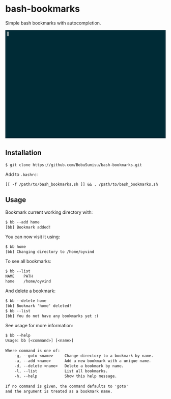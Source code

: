 # bash-bookmarks

Simple bash bookmarks with autocompletion.

![bb](bb.gif)

## Installation

    $ git clone https://github.com/BobuSumisu/bash-bookmarks.git

Add to `.bashrc`:

    [[ -f /path/to/bash_bookmarks.sh ]] && . /path/to/bash_bookmarks.sh

## Usage

Bookmark current working directory with:

    $ bb --add home
    [bb] Bookmark added!

You can now visit it using:

    $ bb home
    [bb] Changing directory to /home/oyvind

To see all bookmarks:

    $ bb --list
    NAME    PATH
    home    /home/oyvind

And delete a bookmark:

    $ bb --delete home
    [bb] Bookmark 'home' deleted!
    $ bb --list
    [bb] You do not have any bookmarks yet :(

See usage for more information:

	$ bb --help
	Usage: bb [<command>] [<name>]

	Where command is one of:
		-g, --goto <name>     Change directory to a bookmark by name.
		-a, --add <name>      Add a new bookmark with a unique name.
		-d, --delete <name>   Delete a bookmark by name.
		-l, --list            List all bookmarks.
		-h, --help            Show this help message.

	If no command is given, the command defaults to 'goto'
	and the argument is treated as a bookmark name.
